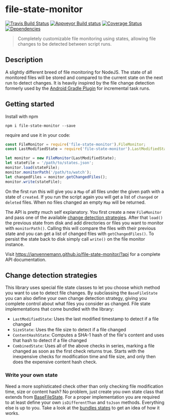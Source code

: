 # file-state-monitor

[![Travis Build Status](https://travis-ci.org/janvennemann/file-state-monitor.svg?branch=master)](https://travis-ci.org/janvennemann/file-state-monitor)
[![Appveyor Build status](https://ci.appveyor.com/api/projects/status/p5gakno7oj276abs?svg=true)](https://ci.appveyor.com/project/janvennemann/file-state-monitor)
[![Coverage Status](https://coveralls.io/repos/github/janvennemann/file-state-monitor/badge.svg?branch=develop)](https://coveralls.io/github/janvennemann/file-state-monitor?branch=develop)
[![Dependencies](https://david-dm.org/janvennemann/file-state-monitor.svg)](https://david-dm.org/janvennemann/file-state-monitor)

> Completely customizable file monitoring using states, allowing file changes to be detected between script runs.

## Description

A slightly different breed of file monitoring for NodeJS. The state of all monitored files will be stored and compared to the current state on the next run to detect changes. It is heavily inspired by the file change detection formerly used by the [Android Gradle Plugin](https://android.googlesource.com/platform/tools/build/) for incremental task runs.

## Getting started

Install with npm

`npm i file-state-monitor --save`

require and use it in your code:

```javascript
const FileMonitor = require('file-state-monitor').FileMonitor;
const LastModifiedState = require('file-state-monitor').LastModifiedState

let monitor = new FileMonitor(LastModifiedState);
let stateFile = '/path/to/states.json';
monitor.load(stateFile);
monitor.monitorPath('/path/to/watch');
let changedFiles = monitor.getChangedFiles();
monitor.write(stateFile);
```

On the first run this will give you a `Map` of all files under the given path with a state of `created`. If you run the script again you will get a list of `changed` or `deleted` files. When no files changed an empty `Map` will be returned.

The API is pretty much self explanatory. You first create a new `FileMonitor` and pass one of the available [change detection strategies](#change-detection-strategies). After that `load()` the previous state from disk and add directories or files you want to monitor with `monitorPath()`. Calling this will compare the files with their previous state and you can get a list of changed files with `getChangedFiles()`. To persist the state back to disk simply call `write()` on the file monitor instance.

Visit https://janvennemann.github.io/file-state-monitor/?api for a complete API documentation.

## Change detection strategies

This library uses special file state classes to let you choose which method you want to use to detect file changes. By subclassing the `BaseFileState` you can also define your own change detection strategy, giving you complete control about what files you consider as changed. File state implementations that come bundled with the library:

* `LastModifiedState`: Uses the last modified timestamp to detect if a file changed
* `SizeState`: Uses the file size to detect if a file changed
* `ContentHashState`: Computes a SHA-1 hash of the file's content and uses that hash to detect if a file changed
* `CombinedState`: Uses all of the above checks in series, marking a file changed as soon as the first check returns true. Starts with the inexpensive checks for modification time and file size, and only then does the expensive content hash check.

### Write your own state

Need a more sophisticated check other than only checking file modification time, size or content hash? No problem, just create you own state class that extends from [BaseFileState](https://janvennemann.github.io/file-state-monitor/?api#BaseFileState). For a proper implementation you are required to at least define your own `isDifferentThan` and `toJson` methods. Everything else is up to you. Take a look at the [bundles states](/lib/states) to get an idea of how it works.
